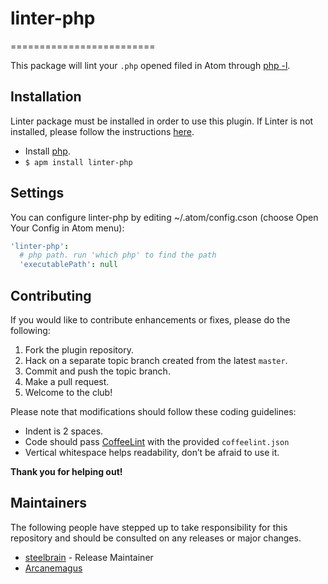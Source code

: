 # linter-php
=========================

This package will lint your `.php` opened filed in Atom through [php -l](http://www.php.net/manual/en/features.commandline.options.php).

## Installation
Linter package must be installed in order to use this plugin. If Linter is not installed, please follow the instructions [here](https://github.com/AtomLinter/Linter).

* Install [php](http://php.net).
* `$ apm install linter-php`

## Settings
You can configure linter-php by editing ~/.atom/config.cson (choose Open Your Config in Atom menu):
```cson
'linter-php':
  # php path. run 'which php' to find the path
  'executablePath': null
```

## Contributing
If you would like to contribute enhancements or fixes, please do the following:

1. Fork the plugin repository.
1. Hack on a separate topic branch created from the latest `master`.
1. Commit and push the topic branch.
1. Make a pull request.
1. Welcome to the club!

Please note that modifications should follow these coding guidelines:

- Indent is 2 spaces.
- Code should pass [CoffeeLint](http://www.coffeelint.org/) with the provided `coffeelint.json`
- Vertical whitespace helps readability, don’t be afraid to use it.

**Thank you for helping out!**

## Maintainers

The following people have stepped up to take responsibility for this repository and should be consulted on any releases or major changes.

* [steelbrain](http://github.com/steelbrain) - Release Maintainer
* [Arcanemagus](http://github.com/Arcanemagus)
